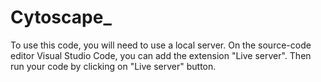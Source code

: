 # Cytoscape_
To use this code, you will need to use a local server. 
On the source-code editor Visual Studio Code, you can add the extension "Live server".
Then run your code by clicking on "Live server" button.
